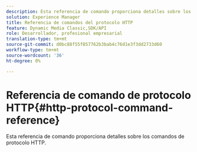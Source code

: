 ```yaml
---
description: Esta referencia de comando proporciona detalles sobre los comandos de protocolo HTTP.
solution: Experience Manager
title: Referencia de comandos del protocolo HTTP
feature: Dynamic Media Classic,SDK/API
role: Desarrollador, profesional empresarial
translation-type: tm+mt
source-git-commit: d0bc88f55f857762b3bab4c76d1e3f3dd2733d60
workflow-type: tm+mt
source-wordcount: '36'
ht-degree: 0%

---
```



# Referencia de comando de protocolo HTTP{#http-protocol-command-reference}

Esta referencia de comando proporciona detalles sobre los comandos de protocolo HTTP.

